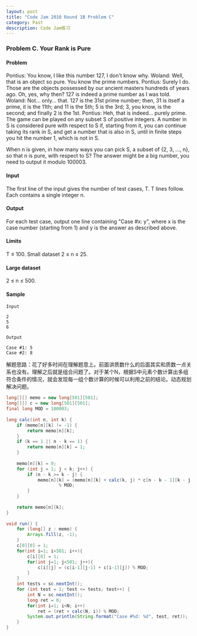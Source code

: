 ```yaml
---
layout: post
title: "Code Jam 2010 Round 1B Problem C"
category: Past
description: Code Jam练习
---
```

### Problem C. Your Rank is Pure


#### Problem
Pontius: You know, I like this number 127, I don't know why.
Woland: Well, that is an object so pure. You know the prime numbers.
Pontius: Surely I do. Those are the objects possessed by our ancient masters hundreds of years ago. Oh, yes, why then? 127 is indeed a prime number as I was told.
Woland: Not... only... that. 127 is the 31st prime number; then, 31 is itself a prime, it is the 11th; and 11 is the 5th; 5 is the 3rd; 3, you know, is the second; and finally 2 is the 1st.
Pontius: Heh, that is indeed... purely prime.
The game can be played on any subset S of positive integers. A number in S is considered pure with respect to S if, starting from it, you can continue taking its rank in S, and get a number that is also in S, until in finite steps you hit the number 1, which is not in S.

When n is given, in how many ways you can pick S, a subset of {2, 3, ..., n}, so that n is pure, with respect to S? The answer might be a big number, you need to output it modulo 100003.

#### Input
The first line of the input gives the number of test cases, T. T lines follow. Each contains a single integer n.

#### Output
For each test case, output one line containing "Case #x: y", where x is the case number (starting from 1) and y is the answer as described above.

#### Limits
T ≤ 100.
Small dataset
2 ≤ n ≤ 25.

#### Large dataset
2 ≤ n ≤ 500.

#### Sample
```
Input
 
2
5
6
 	
Output 

Case #1: 5
Case #2: 8
```

解题思路：花了好多时间在理解题意上。前面讲质数什么的后面其实和质数一点关系也没有。理解之后就是组合问题了。对于某个N，根据S中元素个数计算出多组符合条件的情况，就会发现每一组个数计算的时候可以利用之前的结论。动态规划解决问题。

```java
long[][] memo = new long[501][501];  
long[][] c = new long[501][501];  
final long MOD = 100003;  
  
long calc(int n, int k) {  
    if (memo[n][k] != -1) {  
        return memo[n][k];  
    }  
    if (k == 1 || n - k == 1) {  
        return memo[n][k] = 1;  
    }  
  
    memo[n][k] = 0;  
    for (int j = 1; j < k; j++) {  
        if (n - k >= k - j) {  
            memo[n][k] = (memo[n][k] + calc(k, j) * c[n - k - 1][k - j - 1])  
                    % MOD;  
        }  
    }  
  
    return memo[n][k];  
}  
  
void run() {  
    for (long[] z : memo) {  
        Arrays.fill(z, -1);  
    }  
    c[0][0] = 1;  
    for(int i=1; i<501; i++){  
        c[i][0] = 1;  
        for(int j=1; j<501; j++){  
            c[i][j] = (c[i-1][j-1] + c[i-1][j]) % MOD;  
        }  
    }  
    int tests = sc.nextInt();  
    for (int test = 1; test <= tests; test++) {  
        int N = sc.nextInt();  
        long ret = 0;  
        for(int i=1; i<N; i++)  
            ret = (ret + calc(N, i)) % MOD;  
        System.out.println(String.format("Case #%d: %d", test, ret));  
    }  
}  
```
